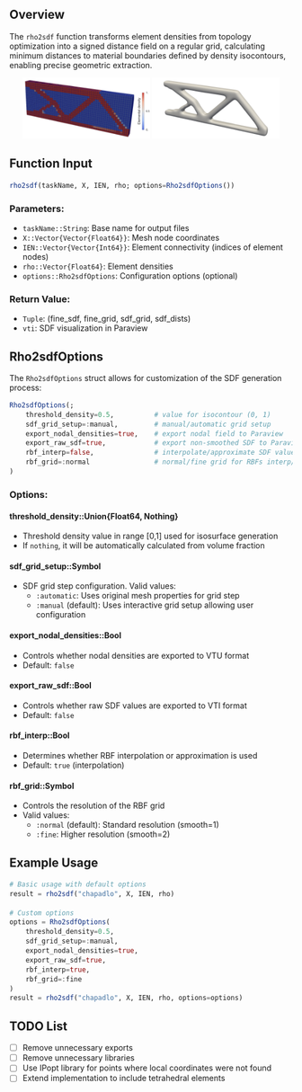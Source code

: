 ## Overview
The `rho2sdf` function transforms element densities from topology optimization into a signed distance field on a regular grid, calculating minimum distances to material boundaries defined by density isocontours, enabling precise geometric extraction.

<p align="center">
  <img src="doc/Cantilever_beam-RAW.png" width="45%" alt="Raw topology optimization result" />
  <img src="doc/Cantilever_beam-smooth_SDF_Approx.png" width="45%" alt="Smoothed SDF approximation" />
</p>

## Function Input

```julia
rho2sdf(taskName, X, IEN, rho; options=Rho2sdfOptions())
```

### Parameters:
- `taskName::String`: Base name for output files
- `X::Vector{Vector{Float64}}`: Mesh node coordinates
- `IEN::Vector{Vector{Int64}}`: Element connectivity (indices of element nodes)
- `rho::Vector{Float64}`: Element densities
- `options::Rho2sdfOptions`: Configuration options (optional)

### Return Value:
- `Tuple`: (fine_sdf, fine_grid, sdf_grid, sdf_dists)
- `vti`: SDF visualization in Paraview

## Rho2sdfOptions

The `Rho2sdfOptions` struct allows for customization of the SDF generation process:

```julia
Rho2sdfOptions(;
    threshold_density=0.5,          # value for isocontour (0, 1)
    sdf_grid_setup=:manual,         # manual/automatic grid setup
    export_nodal_densities=true,    # export nodal field to Paraview
    export_raw_sdf=true,            # export non-smoothed SDF to Paraview
    rbf_interp=false,               # interpolate/approximate SDF values using RBFs
    rbf_grid=:normal                # normal/fine grid for RBFs interp/approx
)
```

### Options:

#### threshold_density::Union{Float64, Nothing}
- Threshold density value in range [0,1] used for isosurface generation
- If `nothing`, it will be automatically calculated from volume fraction

#### sdf_grid_setup::Symbol
- SDF grid step configuration. Valid values:
  - `:automatic`: Uses original mesh properties for grid step
  - `:manual` (default): Uses interactive grid setup allowing user configuration

#### export_nodal_densities::Bool
- Controls whether nodal densities are exported to VTU format
- Default: `false`

#### export_raw_sdf::Bool
- Controls whether raw SDF values are exported to VTI format
- Default: `false`

#### rbf_interp::Bool
- Determines whether RBF interpolation or approximation is used
- Default: `true` (interpolation)

#### rbf_grid::Symbol
- Controls the resolution of the RBF grid
- Valid values:
  - `:normal` (default): Standard resolution (smooth=1)
  - `:fine`: Higher resolution (smooth=2)

## Example Usage

```julia
# Basic usage with default options
result = rho2sdf("chapadlo", X, IEN, rho)

# Custom options
options = Rho2sdfOptions(
    threshold_density=0.5,
    sdf_grid_setup=:manual,
    export_nodal_densities=true,
    export_raw_sdf=true,
    rbf_interp=true,
    rbf_grid=:fine
)
result = rho2sdf("chapadlo", X, IEN, rho, options=options)
```

## TODO List

- [ ] Remove unnecessary exports
- [ ] Remove unnecessary libraries
- [ ] Use IPopt library for points where local coordinates were not found
- [ ] Extend implementation to include tetrahedral elements
